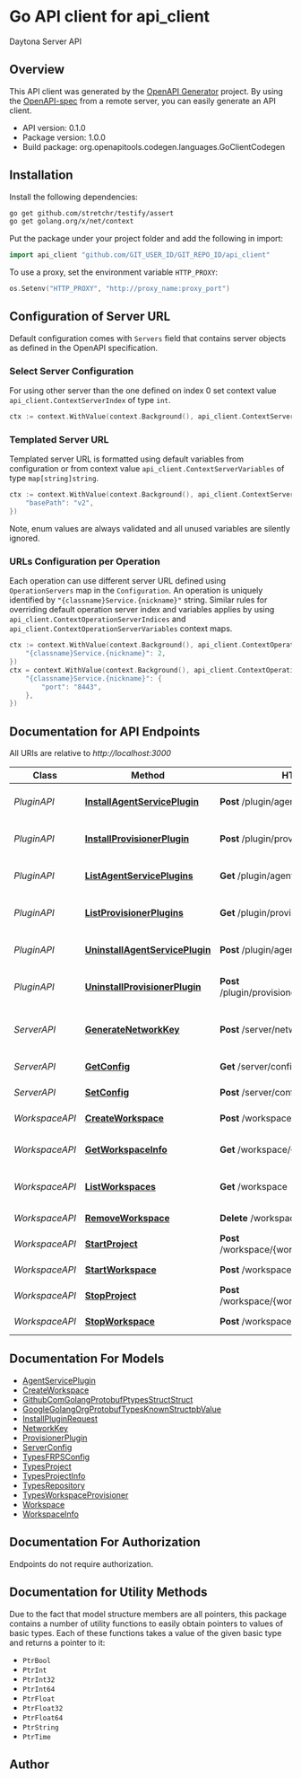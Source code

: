 # Go API client for api_client

Daytona Server API

## Overview
This API client was generated by the [OpenAPI Generator](https://openapi-generator.tech) project.  By using the [OpenAPI-spec](https://www.openapis.org/) from a remote server, you can easily generate an API client.

- API version: 0.1.0
- Package version: 1.0.0
- Build package: org.openapitools.codegen.languages.GoClientCodegen

## Installation

Install the following dependencies:

```sh
go get github.com/stretchr/testify/assert
go get golang.org/x/net/context
```

Put the package under your project folder and add the following in import:

```go
import api_client "github.com/GIT_USER_ID/GIT_REPO_ID/api_client"
```

To use a proxy, set the environment variable `HTTP_PROXY`:

```go
os.Setenv("HTTP_PROXY", "http://proxy_name:proxy_port")
```

## Configuration of Server URL

Default configuration comes with `Servers` field that contains server objects as defined in the OpenAPI specification.

### Select Server Configuration

For using other server than the one defined on index 0 set context value `api_client.ContextServerIndex` of type `int`.

```go
ctx := context.WithValue(context.Background(), api_client.ContextServerIndex, 1)
```

### Templated Server URL

Templated server URL is formatted using default variables from configuration or from context value `api_client.ContextServerVariables` of type `map[string]string`.

```go
ctx := context.WithValue(context.Background(), api_client.ContextServerVariables, map[string]string{
	"basePath": "v2",
})
```

Note, enum values are always validated and all unused variables are silently ignored.

### URLs Configuration per Operation

Each operation can use different server URL defined using `OperationServers` map in the `Configuration`.
An operation is uniquely identified by `"{classname}Service.{nickname}"` string.
Similar rules for overriding default operation server index and variables applies by using `api_client.ContextOperationServerIndices` and `api_client.ContextOperationServerVariables` context maps.

```go
ctx := context.WithValue(context.Background(), api_client.ContextOperationServerIndices, map[string]int{
	"{classname}Service.{nickname}": 2,
})
ctx = context.WithValue(context.Background(), api_client.ContextOperationServerVariables, map[string]map[string]string{
	"{classname}Service.{nickname}": {
		"port": "8443",
	},
})
```

## Documentation for API Endpoints

All URIs are relative to *http://localhost:3000*

Class | Method | HTTP request | Description
------------ | ------------- | ------------- | -------------
*PluginAPI* | [**InstallAgentServicePlugin**](docs/PluginAPI.md#installagentserviceplugin) | **Post** /plugin/agent-service/install | Install an agent service plugin
*PluginAPI* | [**InstallProvisionerPlugin**](docs/PluginAPI.md#installprovisionerplugin) | **Post** /plugin/provisioner/install | Install a provisioner plugin
*PluginAPI* | [**ListAgentServicePlugins**](docs/PluginAPI.md#listagentserviceplugins) | **Get** /plugin/agent-service | List agent service plugins
*PluginAPI* | [**ListProvisionerPlugins**](docs/PluginAPI.md#listprovisionerplugins) | **Get** /plugin/provisioner | List provisioner plugins
*PluginAPI* | [**UninstallAgentServicePlugin**](docs/PluginAPI.md#uninstallagentserviceplugin) | **Post** /plugin/agent-service/uninstall | Uninstall an agent service plugin
*PluginAPI* | [**UninstallProvisionerPlugin**](docs/PluginAPI.md#uninstallprovisionerplugin) | **Post** /plugin/provisioner/{provisioner}/uninstall | Uninstall a provisioner plugin
*ServerAPI* | [**GenerateNetworkKey**](docs/ServerAPI.md#generatenetworkkey) | **Post** /server/network-key | Generate a new authentication key
*ServerAPI* | [**GetConfig**](docs/ServerAPI.md#getconfig) | **Get** /server/config | Get the server configuration
*ServerAPI* | [**SetConfig**](docs/ServerAPI.md#setconfig) | **Post** /server/config | Set the server configuration
*WorkspaceAPI* | [**CreateWorkspace**](docs/WorkspaceAPI.md#createworkspace) | **Post** /workspace | Create a workspace
*WorkspaceAPI* | [**GetWorkspaceInfo**](docs/WorkspaceAPI.md#getworkspaceinfo) | **Get** /workspace/{workspaceId} | Get workspace info
*WorkspaceAPI* | [**ListWorkspaces**](docs/WorkspaceAPI.md#listworkspaces) | **Get** /workspace | List workspaces info
*WorkspaceAPI* | [**RemoveWorkspace**](docs/WorkspaceAPI.md#removeworkspace) | **Delete** /workspace/{workspaceId} | Remove workspace
*WorkspaceAPI* | [**StartProject**](docs/WorkspaceAPI.md#startproject) | **Post** /workspace/{workspaceId}/{projectId}/start | Start project
*WorkspaceAPI* | [**StartWorkspace**](docs/WorkspaceAPI.md#startworkspace) | **Post** /workspace/{workspaceId}/start | Start workspace
*WorkspaceAPI* | [**StopProject**](docs/WorkspaceAPI.md#stopproject) | **Post** /workspace/{workspaceId}/{projectId}/stop | Stop project
*WorkspaceAPI* | [**StopWorkspace**](docs/WorkspaceAPI.md#stopworkspace) | **Post** /workspace/{workspaceId}/stop | Stop workspace


## Documentation For Models

 - [AgentServicePlugin](docs/AgentServicePlugin.md)
 - [CreateWorkspace](docs/CreateWorkspace.md)
 - [GithubComGolangProtobufPtypesStructStruct](docs/GithubComGolangProtobufPtypesStructStruct.md)
 - [GoogleGolangOrgProtobufTypesKnownStructpbValue](docs/GoogleGolangOrgProtobufTypesKnownStructpbValue.md)
 - [InstallPluginRequest](docs/InstallPluginRequest.md)
 - [NetworkKey](docs/NetworkKey.md)
 - [ProvisionerPlugin](docs/ProvisionerPlugin.md)
 - [ServerConfig](docs/ServerConfig.md)
 - [TypesFRPSConfig](docs/TypesFRPSConfig.md)
 - [TypesProject](docs/TypesProject.md)
 - [TypesProjectInfo](docs/TypesProjectInfo.md)
 - [TypesRepository](docs/TypesRepository.md)
 - [TypesWorkspaceProvisioner](docs/TypesWorkspaceProvisioner.md)
 - [Workspace](docs/Workspace.md)
 - [WorkspaceInfo](docs/WorkspaceInfo.md)


## Documentation For Authorization

Endpoints do not require authorization.


## Documentation for Utility Methods

Due to the fact that model structure members are all pointers, this package contains
a number of utility functions to easily obtain pointers to values of basic types.
Each of these functions takes a value of the given basic type and returns a pointer to it:

* `PtrBool`
* `PtrInt`
* `PtrInt32`
* `PtrInt64`
* `PtrFloat`
* `PtrFloat32`
* `PtrFloat64`
* `PtrString`
* `PtrTime`

## Author



